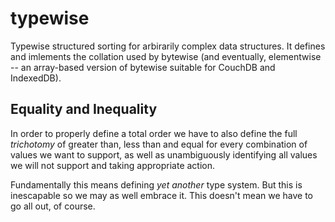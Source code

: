 typewise
=========

Typewise structured sorting for arbirarily complex data structures. It defines and imlements the collation used by bytewise (and eventually, elementwise -- an array-based version of bytewise suitable for CouchDB and IndexedDB).

## Equality and Inequality

In order to properly define a total order we have to also define the full *trichotomy* of greater than, less than and equal for every combination of values we want to support, as well as unambiguously identifying all values we will not support and taking appropriate action.

Fundamentally this means defining *yet another* type system. But this is inescapable so we may as well embrace it. This doesn't mean we have to go all out, of course.
